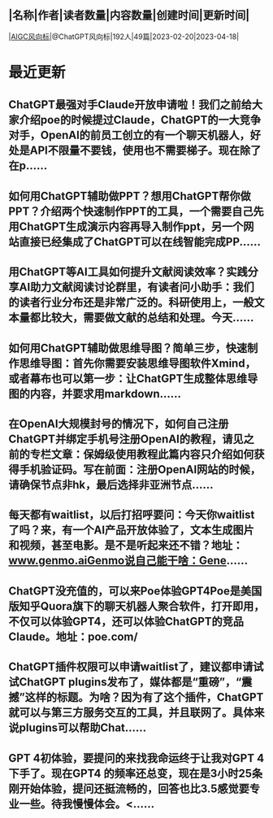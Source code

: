 |名称|作者|读者数量|内容数量|创建时间|更新时间|
---
|[AIGC风向标](https://xiaobot.net/p/8426?refer=0b133df9-27dc-423b-8101-639049001c13)|@ChatGPT风向标|192人|49篇|2023-02-20|2023-04-18|

# 最近更新
## ChatGPT最强对手Claude开放申请啦！我们之前给大家介绍poe的时候提过Claude，ChatGPT的一大竞争对手，OpenAI的前员工创立的有一个聊天机器人，好处是API不限量不要钱，使用也不需要梯子。现在除了在p......
## 如何用ChatGPT辅助做PPT？想用ChatGPT帮你做PPT？介绍两个快速制作PPT的工具，一个需要自己先用ChatGPT生成演示内容再导入制作ppt，另一个网站直接已经集成了ChatGPT可以在线智能完成PP......
## 用ChatGPT等AI工具如何提升文献阅读效率？实践分享AI助力文献阅读讨论群里，有读者问小助手：我们的读者行业分布还是非常广泛的。科研使用上，一般文本量都比较大，需要做文献的总结和处理。今天......
## 如何用ChatGPT辅助做思维导图？简单三步，快速制作思维导图：首先你需要安装思维导图软件Xmind，或者幕布也可以第一步：让ChatGPT生成整体思维导图的内容，并要求用markdown......
## 在OpenAI大规模封号的情况下，如何自己注册ChatGPT并绑定手机号注册OpenAI的教程，请见之前的专栏文章：保姆级使用教程此篇内容只介绍如何获得手机验证码。写在前面：注册OpenAI网站的时候，请确保节点非hk，最后选择非亚洲节点......
## 每天都有waitlist，以后打招呼要问：今天你waitlist了吗？来，有一个AI产品开放体验了，文本生成图片和视频，甚至电影。是不是听起来还不错？地址：www.genmo.aiGenmo说自己能干啥：Gene......
## ChatGPT没充值的，可以来Poe体验GPT4Poe是美国版知乎Quora旗下的聊天机器人聚合软件，打开即用，不仅可以体验GPT4，还可以体验ChatGPT的竞品Claude。地址：poe.com/
## ChatGPT插件权限可以申请waitlist了，建议都申请试试ChatGPT plugins发布了，媒体都是“重磅”，“震撼”这样的标题。为啥？因为有了这个插件，ChatGPT就可以与第三方服务交互的工具，并且联网了。具体来说plugins可以帮助Chat......
## GPT 4初体验，要提问的来找我命运终于让我对GPT 4下手了。现在GPT4 的频率还总变，现在是3小时25条刚开始体验，提问还挺流畅的，回答也比3.5感觉要专业一些。待我慢慢体会。<......

